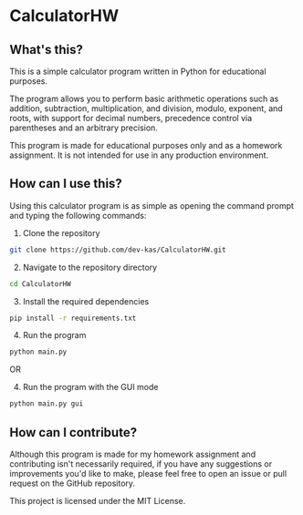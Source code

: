 # CalculatorHW

## What's this?

This is a simple calculator program written in Python for educational purposes.

The program allows you to perform basic arithmetic operations such as addition, subtraction, multiplication, and division, modulo, exponent, and roots, with support for decimal numbers, precedence control via parentheses and an arbitrary precision.

This program is made for educational purposes only and as a homework assignment. It is not intended for use in any production environment.

## How can I use this?

Using this calculator program is as simple as opening the command prompt and typing the following commands:

1. Clone the repository

```bash
git clone https://github.com/dev-kas/CalculatorHW.git
```

2. Navigate to the repository directory

```bash
cd CalculatorHW
```

3. Install the required dependencies

```bash
pip install -r requirements.txt
```

4. Run the program

```bash
python main.py
```

OR

4. Run the program with the GUI mode

```bash
python main.py gui
```

## How can I contribute?

Although this program is made for my homework assignment and contributing isn't necessarily required, if you have any suggestions or improvements you'd like to make, please feel free to open an issue or pull request on the GitHub repository.

This project is licensed under the MIT License.
